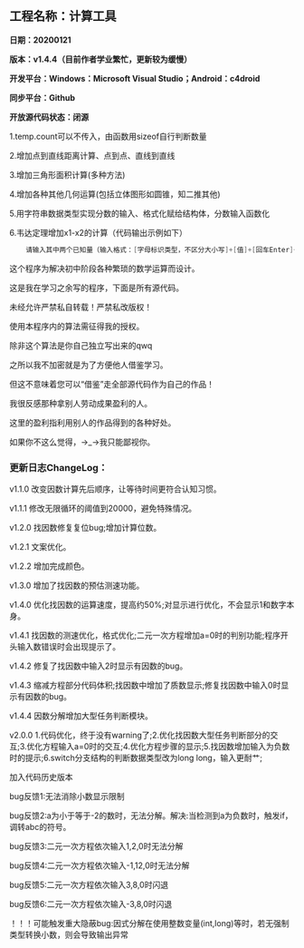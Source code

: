 ## **工程名称：计算工具**

**日期：20200121**

**版本：v1.4.4（目前作者学业繁忙，更新较为缓慢）**

**开发平台：Windows：Microsoft Visual Studio；Android：c4droid**

**同步平台：Github**

**开放源代码状态：闭源**

1.temp.count可以不传入，由函数用sizeof自行判断数量

2.增加点到直线距离计算、点到点、直线到直线

3.增加三角形面积计算(多种方法)

4.增加各种其他几何运算(包括立体图形如圆锥，知二推其他)

5.用字符串数据类型实现分数的输入、格式化赋给结构体，分数输入函数化

6.韦达定理增加x1-x2的计算（代码输出示例如下）
```c++
    请输入其中两个已知量（输入格式：[字母标识类型，不区分大小写]+[值]+[回车Enter]+[字母标识类型，不区分大小写]+[值]+[回车Enter]（L：母线长；H：圆锥的高；D：底面周长；S：侧面展开面积；A：侧面展开扇形圆心角度数；R：底面半径）
```

这个程序为解决初中阶段各种繁琐的数学运算而设计。

这是我在学习之余写的程序，下面是所有源代码。

未经允许严禁私自转载！严禁私改版权！

使用本程序内的算法需征得我的授权。

除非这个算法是你自己独立写出来的qwq

之所以我不加密就是为了方便他人借鉴学习。

但这不意味着您可以“借鉴”走全部源代码作为自己的作品！

我很反感那种拿别人劳动成果盈利的人。

这里的盈利指利用别人的作品得到的各种好处。

如果你不这么觉得，→_→我只能鄙视你。

### **更新日志ChangeLog：**
v1.1.0 改变因数计算先后顺序，让等待时间更符合认知习惯。

v1.1.1 修改无限循环的阈值到20000，避免特殊情况。

v1.2.0 找因数修复复位bug;增加计算位数。

v1.2.1 文案优化。

v1.2.2 增加完成颜色。

v1.3.0 增加了找因数的预估测速功能。

v1.4.0 优化找因数的运算速度，提高约50%;对显示进行优化，不会显示1和数字本身。

v1.4.1 找因数的测速优化，格式优化;二元一次方程增加a=0时的判别功能;程序开头输入数错误时会出现提示了。

v1.4.2 修复了找因数中输入2时显示有因数的bug。

v1.4.3 缩减方程部分代码体积;找因数中增加了质数显示;修复找因数中输入0时显示有因数的bug。

v1.4.4 因数分解增加大型任务判断模块。

v2.0.0 1.代码优化，终于没有warning了;2.优化找因数大型任务判断部分的交互;3.优化方程输入a=0时的交互;4.优化方程步骤的显示;5.找因数增加输入为负数时的提示;6.switch分支结构的判断数据类型改为long long，输入更耐艹;

加入代码历史版本


bug反馈1:无法消除小数显示限制

bug反馈2:a为小于等于-2的数时，无法分解。解决:当检测到a为负数时，触发if，调转abc的符号。

bug反馈3:二元一次方程依次输入1,2,0时无法分解

bug反馈4:二元一次方程依次输入-1,12,0时无法分解

bug反馈5:二元一次方程依次输入3,8,0时闪退

bug反馈6:二元一次方程依次输入-3,8,0时闪退

！！！可能触发重大隐蔽bug:因式分解在使用整数变量(int,long)等时，若无强制类型转换小数，则会导致输出异常
